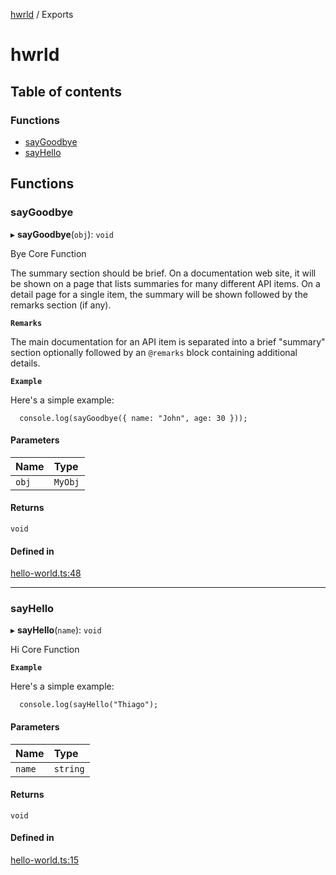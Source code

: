 [hwrld](README.md) / Exports

# hwrld

## Table of contents

### Functions

- [sayGoodbye](modules.md#saygoodbye)
- [sayHello](modules.md#sayhello)

## Functions

### sayGoodbye

▸ **sayGoodbye**(`obj`): `void`

Bye Core Function

The summary section should be brief. On a documentation web site,
it will be shown on a page that lists summaries for many different
API items.  On a detail page for a single item, the summary will be
shown followed by the remarks section (if any).

**`Remarks`**

The main documentation for an API item is separated into a brief
"summary" section optionally followed by an `@remarks` block containing
additional details.

**`Example`**

Here's a simple example:

```
  console.log(sayGoodbye({ name: "John", age: 30 }));
```

#### Parameters

| Name | Type |
| :------ | :------ |
| `obj` | `MyObj` |

#### Returns

`void`

#### Defined in

[hello-world.ts:48](https://github.com/tgmarinho/poc-ts-doc/blob/83260dc/src/hello-world.ts#L48)

___

### sayHello

▸ **sayHello**(`name`): `void`

Hi Core Function

**`Example`**

Here's a simple example:
```
  console.log(sayHello("Thiago");
```

#### Parameters

| Name | Type |
| :------ | :------ |
| `name` | `string` |

#### Returns

`void`

#### Defined in

[hello-world.ts:15](https://github.com/tgmarinho/poc-ts-doc/blob/83260dc/src/hello-world.ts#L15)
